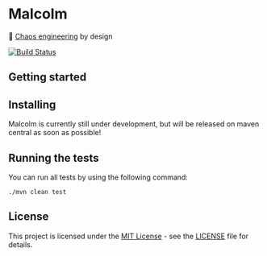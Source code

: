 # Malcolm
🧨 [Chaos engineering](https://en.wikipedia.org/wiki/Chaos_engineering) by design

[![Build Status](https://travis-ci.org/artus/malcolm.svg?branch=master)](https://travis-ci.org/artus/malcolm)

## Getting started


## Installing

Malcolm is currently still under development, but will be released on maven central as soon as possible!

## Running the tests

You can run all tests by using the following command:

```shell script
./mvn clean test
```

## License

This project is licensed under the [MIT License](https://opensource.org/licenses/MIT) - see the [LICENSE](https://github.com/artus/malcolm/blob/master/LICENSE)  file for details.
